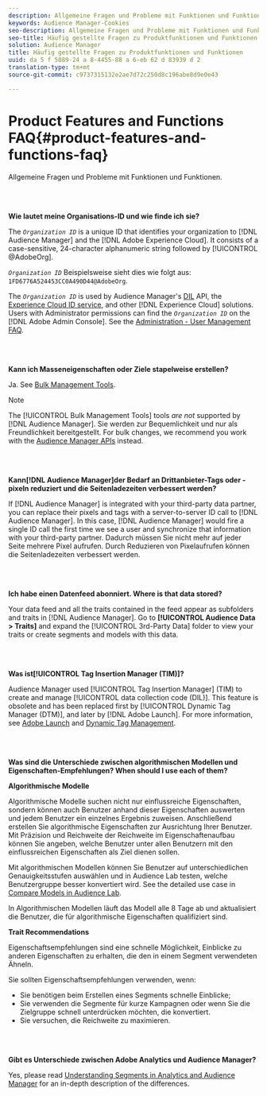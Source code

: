 ```yaml
---
description: Allgemeine Fragen und Probleme mit Funktionen und Funktionen.
keywords: Audience Manager-Cookies
seo-description: Allgemeine Fragen und Probleme mit Funktionen und Funktionen.
seo-title: Häufig gestellte Fragen zu Produktfunktionen und Funktionen
solution: Audience Manager
title: Häufig gestellte Fragen zu Produktfunktionen und Funktionen
uuid: da 5 f 5089-24 a 8-4455-88 a 6-eb 62 d 83939 d 2
translation-type: tm+mt
source-git-commit: c9737315132e2ae7d72c250d8c196abe8d9e0e43

---
```



# Product Features and Functions FAQ{#product-features-and-functions-faq}

Allgemeine Fragen und Probleme mit Funktionen und Funktionen.

<br> 

<!-- 

faq_features_functions.xml

 -->

**Wie lautet meine Organisations-ID und wie finde ich sie?**

The *`Organization ID`* is a unique ID that identifies your organization to [!DNL Audience Manager] and the [!DNL Adobe Experience Cloud]. It consists of a case-sensitive, 24-character alphanumeric string followed by [!UICONTROL @AdobeOrg].

*`Organization ID`* Beispielsweise sieht dies wie folgt aus: `1FD6776A524453CC0A490D44@AdobeOrg`.

The *`Organization ID`* is used by Audience Manager's [DIL](../dil/dil-overview.md) API, the [Experience Cloud ID service](https://marketing.adobe.com/resources/help/en_US/mcvid/), and other [!DNL Experience Cloud] solutions. Users with Administrator permissions can find the *`Organization ID`* on the [!DNL Adobe Admin Console]. See the [Administration - User Management FAQ](https://marketing.adobe.com/resources/help/en_US/mcloud/admin_getting_started.html).

<br> 

**Kann ich Masseneigenschaften oder Ziele stapelweise erstellen?**

Ja. See [Bulk Management Tools](../reference/bulk-management-tools/bulk-management-intro.md).

>[!NOTE]
>
>The [!UICONTROL Bulk Management Tools] tools *are not* supported by [!DNL Audience Manager]. Sie werden zur Bequemlichkeit und nur als Freundlichkeit bereitgestellt. For bulk changes, we recommend you work with the [Audience Manager APIs](../api/api.md) instead.

<br> 

**Kann[!DNL Audience Manager]der Bedarf an Drittanbieter-Tags oder -pixeln reduziert und die Seitenladezeiten verbessert werden?**

If [!DNL Audience Manager] is integrated with your third-party data partner, you can replace their pixels and tags with a server-to-server ID call to [!DNL Audience Manager]. In this case, [!DNL Audience Manager] would fire a single ID call the first time we see a user and synchronize that information with your third-party partner. Dadurch müssen Sie nicht mehr auf jeder Seite mehrere Pixel aufrufen. Durch Reduzieren von Pixelaufrufen können die Seitenladezeiten verbessert werden.

<br> 

**Ich habe einen Datenfeed abonniert. Where is that data stored?**

Your data feed and all the traits contained in the feed appear as subfolders and traits in [!DNL Audience Manager]. Go to **[!UICONTROL Audience Data > Traits]** and expand the [!UICONTROL 3rd-Party Data] folder to view your traits or create segments and models with this data.

<br> 

**Was ist[!UICONTROL Tag Insertion Manager (TIM)]?**

Audience Manager used [!UICONTROL Tag Insertion Manager] (TIM) to create and manage [!UICONTROL data collection code (DIL)]. This feature is obsolete and has been replaced first by [!UICONTROL Dynamic Tag Manager (DTM)], and later by [!DNL Adobe Launch]. For more information, see [Adobe Launch](https://docs.adobelaunch.com/) and [Dynamic Tag Management](https://marketing.adobe.com/resources/help/en_US/dtm/).

<br> 

**Was sind die Unterschiede zwischen algorithmischen Modellen und Eigenschaften-Empfehlungen? When should I use each of them?**

**Algorithmische Modelle**

Algorithmische Modelle suchen nicht nur einflussreiche Eigenschaften, sondern können auch Benutzer anhand dieser Eigenschaften auswerten und jedem Benutzer ein einzelnes Ergebnis zuweisen. Anschließend erstellen Sie algorithmische Eigenschaften zur Ausrichtung Ihrer Benutzer. Mit Präzision und Reichweite der Reichweite im Eigenschaftenaufbau können Sie angeben, welche Benutzer unter allen Benutzern mit den einflussreichen Eigenschaften als Ziel dienen sollen.

Mit algorithmischen Modellen können Sie Benutzer auf unterschiedlichen Genauigkeitsstufen auswählen und in Audience Lab testen, welche Benutzergruppe besser konvertiert wird. See the detailed use case in [Compare Models in Audience Lab](../features/audience-lab/audience-lab-use-cases.md#compare-models).

In Algorithmischen Modellen läuft das Modell alle 8 Tage ab und aktualisiert die Benutzer, die für algorithmische Eigenschaften qualifiziert sind.

**Trait Recommendations**

Eigenschaftsempfehlungen sind eine schnelle Möglichkeit, Einblicke zu anderen Eigenschaften zu erhalten, die den in einem Segment verwendeten Ähneln.

Sie sollten Eigenschaftsempfehlungen verwenden, wenn:

* Sie benötigen beim Erstellen eines Segments schnelle Einblicke;
* Sie verwenden die Segmente für kurze Kampagnen oder wenn Sie die Zielgruppe schnell unterdrücken möchten, die konvertiert.
* Sie versuchen, die Reichweite zu maximieren.

<br> 

**Gibt es Unterschiede zwischen Adobe Analytics und Audience Manager?**

Yes, please read [Understanding Segments in Analytics and Audience Manager](https://marketing.adobe.com/resources/help/en_US/analytics/audiences/aam-analytics-segments.html) for an in-depth description of the differences.
